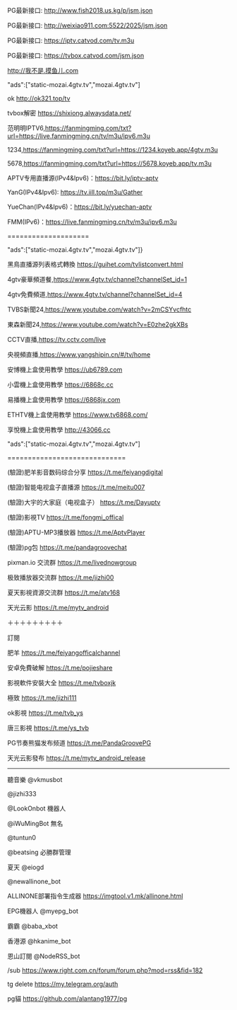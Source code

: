 PG最新接口: http://www.fish2018.us.kg/p/jsm.json

PG最新接口: http://weixiao911.com:5522/2025/jsm.json

PG最新接口: https://iptv.catvod.com/tv.m3u

PG最新接口: https://tvbox.catvod.com/jsm.json

http://我不是.摸鱼儿.com

"ads":["static-mozai.4gtv.tv","mozai.4gtv.tv"]

ok http://ok321.top/tv

tvbox解密  https://shixiong.alwaysdata.net/

范明明IPTV6,https://fanmingming.com/txt?url=https://live.fanmingming.cn/tv/m3u/ipv6.m3u

1234,https://fanmingming.com/txt?url=https://1234.koyeb.app/4gtv.m3u

5678,https://fanmingming.com/txt?url=https://5678.koyeb.app/tv.m3u

APTV专用直播源(IPv4&Ipv6)：https://bit.ly/iptv-aptv

YanG(IPv4&Ipv6): https://tv.iill.top/m3u/Gather

YueChan(IPv4&Ipv6)：https://bit.ly/yuechan-aptv

FMM(IPv6)：https://live.fanmingming.cn/tv/m3u/ipv6.m3u

====================

"ads":["static-mozai.4gtv.tv","mozai.4gtv.tv"]}

黑鳥直播源列表格式轉換 https://guihet.com/tvlistconvert.html

4gtv豪華頻道餐,https://www.4gtv.tv/channel?channelSet_id=1

4gtv免費頻道,https://www.4gtv.tv/channel?channelSet_id=4

TVBS新聞24,https://www.youtube.com/watch?v=2mCSYvcfhtc

東森新聞24,https://www.youtube.com/watch?v=E0zhe2gkXBs

CCTV直播,https://tv.cctv.com/live

央視頻直播,https://www.yangshipin.cn/#/tv/home

安博機上盒使用教學 https://ub6789.com

小雲機上盒使用教學 https://6868c.cc

易播機上盒使用教學 https://6868jx.com

ETHTV機上盒使用教學 https://www.tv6868.com/

享悅機上盒使用教學
http://43066.cc

"ads":["static-mozai.4gtv.tv","mozai.4gtv.tv"]

=============================

(驗證)肥羊影音数码综合分享 https://t.me/feiyangdigital

(驗證)智能电视盒子直播源 https://t.me/meitu007

(驗證)大宇的大家庭（电视盒子） https://t.me/Dayuptv

(驗證)影視TV https://t.me/fongmi_offical

(驗證)APTU-MP3播放器 https://t.me/AptvPlayer

(驗證)pg包 https://t.me/pandagroovechat

pixman.io 交流群 https://t.me/livednowgroup

极致播放器交流群 https://t.me/jizhi00

夏天影視資源交流群 https://t.me/atv168

天光云影 https://t.me/mytv_android

＋＋＋＋＋＋＋＋＋

訂閱

肥羊 https://t.me/feiyangofficalchannel

安卓免費破解 https://t.me/pojieshare

影視軟件安裝大全 https://t.me/tvboxjk

極致 https://t.me/jizhi111

ok影視 https://t.me/tvb_ys

唐三影視 https://t.me/ys_tvb

PG节奏熊猫发布频道 https://t.me/PandaGroovePG

天光云影發布 https://t.me/mytv_android_release


********
聽音樂 @vkmusbot

@jizhi333

@LookOnbot 機器人

@iWuMingBot 無名

@tuntun0

@beatsing 必勝群管理

夏天 @eiogd

@newallinone_bot

ALLINONE部署指令生成器
https://imgtool.v1.mk/allinone.html

EPG機器人 @myepg_bot

霸霸 @baba_xbot

香港源 @hkanime_bot

恩山訂閱 @NodeRSS_bot

/sub https://www.right.com.cn/forum/forum.php?mod=rss&fid=182

tg delete https://my.telegram.org/auth

pg貓  https://github.com/alantang1977/pg
